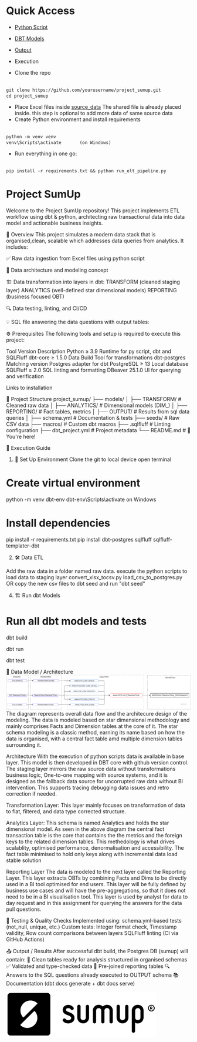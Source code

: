 # Quick Access

- [Python Script](python_scripts)
- [DBT Models](models)
- [Output](analyses)
- Execution

- Clone the repo
<pre><code>
git clone https://github.com/yourusername/project_sumup.git
cd project_sumup 
</code></pre>
- Place Excel files inside [source_data](source_data)
The shared file is already placed inside. this step is optional to add more data of same source data
- Create Python environment and install requirements
<pre><code>
python -m venv venv
venv\Scripts\activate       (on Windows)
</code></pre>
- Run everything in one go:
<pre><code>
pip install -r requirements.txt && python run_elt_pipeline.py
</code></pre>




# Project SumUp
Welcome to the Project SumUp repository! This project implements ETL workflow using dbt & python, architecting raw transactional data into data model and actionable business insights.

🧭 Overview
This project simulates a modern data stack that is organised,clean, scalable which addresses data queries from analytics. It includes:

✅ Raw data ingestion from Excel files using python script

📂 Data architecture and modeling concept

🏗️ Data transformation into layers in dbt:
TRANSFORM (cleaned staging layer)
ANALYTICS (well-defined star dimensional models)
REPORTING (business focused OBT)

🔍 Data testing, linting, and CI/CD

💡 SQL file answering the data questions with output tables:

⚙️ Prerequisites
The following tools and setup is required to execute this project:

Tool	        Version	            Description
Python	        ≥ 3.9	            Runtime for py script, dbt and SQLFluff
dbt-core	    ≥ 1.5.0	            Data Build Tool for transformations
dbt-postgres	Matching version	Postgres adapter for dbt
PostgreSQL	    ≥ 13	            Local database
SQLFluff	    ≥ 2.0	            SQL linting and formatting
DBeaver         25.1.0              UI for querying and verification

Links to installation 


📂 Project Structure
    project_sumup/
    ├── models/
    │   ├── TRANSFORM/       # Cleaned raw data
    │   ├── ANALYTICS/       # Dimensional models (DIM_)
    │   ├── REPORTING/       # Fact tables, metrics
    │   ├── OUTPUT/          # Results from sql data queries
    │   ├── schema.yml       # Documentation & tests
    ├── seeds/               # Raw CSV data
    ├── macros/              # Custom dbt macros
    ├── .sqlfluff            # Linting configuration
    ├── dbt_project.yml      # Project metadata
    └── README.md            # 📄 You're here!

🚀 Execution Guide
1. 🔧 Set Up Environment
Clone the git to local device
open terminal 
# Create virtual environment
python -m venv dbt-env
dbt-env\Scripts\activate on Windows
# Install dependencies
pip install -r requirements.txt
pip install dbt-postgres sqlfluff sqlfluff-templater-dbt

2. 🛠️ Data ETL 

Add the raw data in a folder named raw data. 
execute the python scripts to load data to staging layer
convert_xlsx_tocsv.py
load_csv_to_postgres.py  OR copy the new csv files to dbt seed and run "dbt seed"

4. 🏗️ Run dbt Models
# Run all dbt models and tests
dbt build

dbt run 

dbt test

🧱 Data Model / Architecture
![Data Model](documentation/image.png)
The diagram represents overall data flow and the architecure design of the modeling. The data is modeled based on star dimensional methodology and mainly comprises Facts and Dimension tables at the core of it. The star schema modeling is a classic method, earning its name based on how the data is organised, with a central fact table amd multiple dimension tables surrounding it. 

Architecture 
With the execution of python scripts data is available in base layer. This model is then developed in DBT core with github version control.  
The staging layer mirrors the raw source data without transformations business logic, One-to-one mapping with source systems, and it is designed as the fallback data source for uncorrupted raw data without BI intervention. This supports tracing debugging data issues and retro correction if needed.

Transformation Layer:
This layer mainly focuses on transformation of data to flat, filtered, and data type corrected structure.

Analytics Layer:
This schema is named Analytics and holds the star dimensional model. As seen in the above diagram the central fact transaction table is the core that contains the the metrics and the foreign keys to the related dimension tables. This methedology is what drives scalablity, optimised performance, denormalisation and accessibility. The fact table minimised to hold only keys along with incremental data load stable solution 

Reporting Layer
The data is modeled to the next layer called the Reporting Layer. This layer extracts OBTs by combining Facts and Dims to be directly used in a BI tool optimised for end users. This layer will be fully defined by business use cases and will have the pre-aggregations, so that it does not need to be in a BI visualisation tool. This layer is used by analyst for data to day request and in this assignment for querying the answers for the data pull questions.

🧪 Testing & Quality Checks
Implemented using: schema.yml-based tests (not_null, unique, etc.)
Custom tests: Integer format check, Timestamp validity, Row count comparisons between layers
SQLFluff linting (CI via GitHub Actions)

📤 Output / Results
After successful dbt build, the Postgres DB (sumup) will contain:
🚀 Clean tables ready for analysis structured in organised schemas
✅ Validated and type-checked data
🧾 Pre-joined reporting tables
🔍 Answers to the SQL questions already executed to OUTPUT schema
📚 Documentation (dbt docs generate + dbt docs serve)

![Sumup](documentation/image-1.png)
